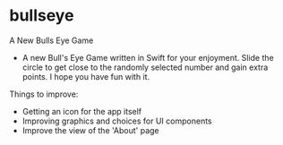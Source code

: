 # bullseye
A New Bulls Eye Game
* A new Bull's Eye Game written in Swift for your enjoyment. Slide the circle to get close to the randomly selected number and gain 
extra points. I hope you have fun with it. 

Things to improve:
* Getting an icon for the app itself
* Improving graphics and choices for UI components
* Improve the view of the 'About' page
